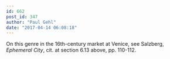 ```yaml
---
id: 662
post_id: 347
author: "Paul Gehl"
date: "2017-04-14 06:08:18"
---
```

On this genre in the 16th-century market at Venice, see Salzberg, <em>Ephemeral City</em>, cit. at section 6.13 above, pp. 110-112.
